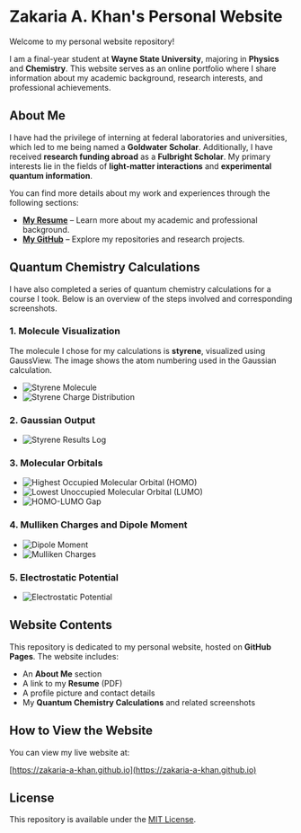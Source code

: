 # Zakaria A. Khan's Personal Website

Welcome to my personal website repository!

I am a final-year student at **Wayne State University**, majoring in **Physics** and **Chemistry**. This website serves as an online portfolio where I share information about my academic background, research interests, and professional achievements.

## About Me

I have had the privilege of interning at federal laboratories and universities, which led to me being named a **Goldwater Scholar**. Additionally, I have received **research funding abroad** as a **Fulbright Scholar**. My primary interests lie in the fields of **light-matter interactions** and **experimental quantum information**.

You can find more details about my work and experiences through the following sections:

- **[My Resume](./zk_resume.pdf)** – Learn more about my academic and professional background.
- **[My GitHub](https://github.com/zakaria-a-khan)** – Explore my repositories and research projects.

## Quantum Chemistry Calculations

I have also completed a series of quantum chemistry calculations for a course I took. Below is an overview of the steps involved and corresponding screenshots.

### 1. Molecule Visualization

The molecule I chose for my calculations is **styrene**, visualized using GaussView. The image shows the atom numbering used in the Gaussian calculation.

- ![Styrene Molecule](https://github.com/zakaria-a-khan/zakaria-a-khan.github.io/blob/main/quantum_chemistry_calculations/styrene_submission_files/styrene.png)
- ![Styrene Charge Distribution](https://github.com/zakaria-a-khan/zakaria-a-khan.github.io/blob/main/quantum_chemistry_calculations/styrene_submission_files/styrene_charge.png)

### 2. Gaussian Output

- ![Styrene Results Log](https://github.com/zakaria-a-khan/zakaria-a-khan.github.io/blob/main/quantum_chemistry_calculations/styrene_submission_files/styrene_results_log.png)

### 3. Molecular Orbitals

- ![Highest Occupied Molecular Orbital (HOMO)](https://github.com/zakaria-a-khan/zakaria-a-khan.github.io/blob/main/quantum_chemistry_calculations/styrene_submission_files/styrene_homo.PNG)
- ![Lowest Unoccupied Molecular Orbital (LUMO)](https://github.com/zakaria-a-khan/zakaria-a-khan.github.io/blob/main/quantum_chemistry_calculations/styrene_submission_files/styrene_lumo.PNG)
- ![HOMO-LUMO Gap](https://github.com/zakaria-a-khan/zakaria-a-khan.github.io/blob/main/quantum_chemistry_calculations/styrene_submission_files/styrene_homolumo.png)

### 4. Mulliken Charges and Dipole Moment

- ![Dipole Moment](https://github.com/zakaria-a-khan/zakaria-a-khan.github.io/blob/main/quantum_chemistry_calculations/styrene_submission_files/styrene_dipole_moment.png)
- ![Mulliken Charges](https://github.com/zakaria-a-khan/zakaria-a-khan.github.io/blob/main/quantum_chemistry_calculations/styrene_submission_files/styrene_mulliken_charges.png)

### 5. Electrostatic Potential

- ![Electrostatic Potential](https://github.com/zakaria-a-khan/zakaria-a-khan.github.io/blob/main/quantum_chemistry_calculations/styrene_submission_files/styrene_electrostaticV.png)
## Website Contents

This repository is dedicated to my personal website, hosted on **GitHub Pages**. The website includes:

- An **About Me** section
- A link to my **Resume** (PDF)
- A profile picture and contact details
- My **Quantum Chemistry Calculations** and related screenshots

## How to View the Website

You can view my live website at:

[https://zakaria-a-khan.github.io](https://zakaria-a-khan.github.io)

## License

This repository is available under the [MIT License](LICENSE).
